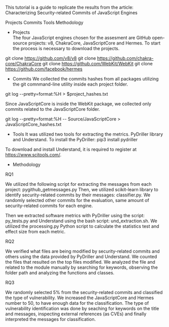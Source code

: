 This tutorial is a guide to replicate the results from the article: Characterizing Security-related Commits of JavaScript Engines

Projects
Commits
Tools
Methodology

- Projects	
The four JavaScript engines chosen for the assesment are GitHub open-source projects: v8, ChakraCore, JavaScriptCore and Hermes. 
To start the process is necessary to download the projects.

git clone https://github.com/v8/v8
git clone https://github.com/chakra-core/ChakraCore
git clone https://github.com/WebKit/WebKit
git clone https://github.com/facebook/hermes

- Commits
We collected the commits hashes from all packages utilizing the git comnmand-line utility inside each project folder.

git log --pretty=format:%H > $project_hashes.txt

Since JavaScriptCore is inside the WebKit package, we collected only commits related to the JavaScriptCore folder.

git log --pretty=format:%H -- Source/JavaScriptCore > JavaScriptCore_hashes.txt

- Tools
It was utilized two tools for extracting the metrics. PyDriller library and Understand.
To install the PyDriller: pip3 install pydriller

To download and install Understand, it is required to register at https://www.scitools.com/.

- Methodology

RQ1

We utilized the following script for extracting the messages from each project: pygithub_getmessages.py
Then, we utilized scikit-learn library to identify security-related commits by their messages: classifier.py. We randomly selected other commits for the evaluation, same amount of security-related commits for each engine.

Then we extracted software metrics with PyDriller using the script: py_tests.py and Understand using the bash script: und_extraction.sh. We utilized the processing.py Python script to calculate the statistics test and effect size from each metric.

RQ2

We verified what files are being modified by security-related commits and others using the data provided by PyDriller and Understand. We counted the files that resulted on the top files modified. We analyzed the file and related to the module manually by searching for keywords, observing the folder path and analyzing the functions and classes.

RQ3

We randomly selected 5% from the security-related commits and classified the type of vulnerability. We increased the JavaScriptCore and Hermes number to 50, to have enough data for the classification. The type of vulnerability identification was done by seaching for keywords on the title and messages, inspecting external references (as CVEs) and finally interpreted the messages for classification.
